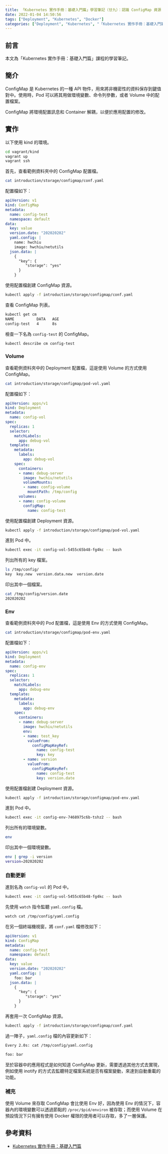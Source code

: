 ```yaml
---
title: 「Kubernetes 實作手冊：基礎入門篇」學習筆記（廿九）：認識 ConfigMap 資源
date: 2022-01-04 14:50:56
tags: ["Deployment", "Kubernetes", "Docker"]
categories: ["Deployment", "Kubernetes", "「Kubernetes 實作手冊：基礎入門篇」Study Notes"]
---
```


## 前言

本文為「Kubernetes 實作手冊：基礎入門篇」課程的學習筆記。

## 簡介

ConfigMap 是 Kubernetes 的一種 API 物件，用來將非機密性的資料保存到鍵值對中。使用時，Pod 可以將其用做環境變數、命令列參數，或者 Volume 中的配置檔案。

ConfigMap 將環境配置訊息和 Container 解耦，以便於應用配置的修改。

## 實作

以下使用 kind 的環境。

```bash
cd vagrant/kind
vagrant up
vagrant ssh
```

首先，查看範例資料夾中的 ConfigMap 配置檔。

```bash
cat introduction/storage/configmap/conf.yaml
```

配置檔如下：

```yaml
apiVersion: v1
kind: ConfigMap
metadata:
  name: config-test
  namespace: default
data:
  key: value
  version.date: "202020202"
  yaml.config: |
    name: hwchiu
    image: hwchiu/netutils
  json.data: |
    {
      "key": {
         "storage": "yes"
      }
    }
```

使用配置檔創建 ConfigMap 資源。

```bash
kubectl apply -f introduction/storage/configmap/conf.yaml
```

查看 ConfigMap 列表。

```bash
kubectl get cm
NAME          DATA   AGE
config-test   4      8s
```

檢查一下名為 `config-test` 的 ConfigMap。

```bash
kubectl describe cm config-test
```

### Volume

查看範例資料夾中的 Deployment 配置檔，這是使用 Volume 的方式使用 ConfigMap。

```bash
cat introduction/storage/configmap/pod-vol.yaml
```

配置檔如下：

```yaml
apiVersion: apps/v1
kind: Deployment
metadata:
  name: config-vol
spec:
  replicas: 1
  selector:
    matchLabels:
      app: debug-vol
  template:
    metadata:
      labels:
        app: debug-vol
    spec:
      containers:
      - name: debug-server
        image: hwchiu/netutils
        volumeMounts:
        - name: config-volume
          mountPath: /tmp/config
      volumes:
      - name: config-volume
        configMap:
          name: config-test
```

使用配置檔創建 Deployment 資源。

```bash
kubectl apply -f introduction/storage/configmap/pod-vol.yaml
```

進到 Pod 中。

```bash
kubectl exec -it config-vol-5455c65b48-fg4kc -- bash
```

列出所有的 key 檔案。

```bash
ls /tmp/config/
key  key.new  version.data.new  version.date
```

印出其中一個檔案。

```bash
cat /tmp/config/version.date
202020202
```

### Env

查看範例資料夾中的 Pod 配置檔，這是使用 Env 的方式使用 ConfigMap。

```bash
cat introduction/storage/configmap/pod-env.yaml
```

配置檔如下：

```yaml
apiVersion: apps/v1
kind: Deployment
metadata:
  name: config-env
spec:
  replicas: 1
  selector:
    matchLabels:
      app: debug-env
  template:
    metadata:
      labels:
        app: debug-env
    spec:
      containers:
      - name: debug-server
        image: hwchiu/netutils
        env:
        - name: test_key
          valueFrom:
            configMapKeyRef:
              name: config-test
              key: key
        - name: version
          valueFrom:
            configMapKeyRef:
              name: config-test
              key: version.date
```

使用配置檔創建 Deployment 資源。

```bash
kubectl apply -f introduction/storage/configmap/pod-env.yaml
```

進到 Pod 中。

```bash
kubectl exec -it config-env-7468975c6b-tshz2 -- bash
```

列出所有的環境變數。

```bash
env
```

印出其中一個環境變數。

```bash
env | grep -i version
version=202020202
```

### 自動更新

進到名為 `config-vol` 的 Pod 中。

```bash
kubectl exec -it config-vol-5455c65b48-fg4kc -- bash
```

先使用 `watch` 指令監聽 `yaml.config` 檔。

```bash
watch cat /tmp/config/yaml.config
```

在另一個終端機視窗，將 `conf.yaml` 檔修改如下：

```yaml
apiVersion: v1
kind: ConfigMap
metadata:
  name: config-test
  namespace: default
data:
  key: value
  version.date: "202020202"
  yaml.config: |
    foo: bar
  json.data: |
    {
      "key": {
         "storage": "yes"
      }
    }
```

再套用一次 ConfigMap 資源。

```bash
kubectl apply -f introduction/storage/configmap/conf.yaml
```

過一陣子，`yaml.config` 檔的內容更新如下：

```bash
Every 2.0s: cat /tmp/config/yaml.config                                                                                Tue Jan  4 08:01:22 2022

foo: bar
```

至於容器中的應用程式是如何知道 ConfigMap 更新，需要透過其他方式去實現，例如使用 inotify 的方式去監聽特定檔案系統是否有檔案變動，來達到自動重載的功能。

### 補充

使用 Volume 來存取 ConfigMap 會比使用 Env 好，因為使用 Env 的情況下，容器內的環境變數可以透過節點的 `/proc/$pid/environ` 被存取；而使用 Volume 在預設情況下只有擁有使用 Docker 權限的使用者可以存取，多了一層保護。

## 參考資料

- [Kubernetes 實作手冊：基礎入門篇](https://hiskio.com/courses/349/about)
